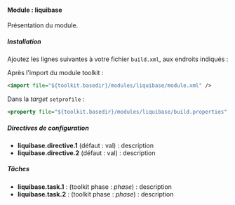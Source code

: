 #### Module : liquibase

Présentation du module.

##### Installation

Ajoutez les lignes suivantes à votre fichier ```build.xml```, aux endroits indiqués :

Après l'import du module toolkit :
 ```xml
 <import file="${toolkit.basedir}/modules/liquibase/module.xml" />
 ```

Dans la *target* ```setprofile``` :
```xml
<property file="${toolkit.basedir}/modules/liquibase/build.properties" />
```

##### Directives de configuration

* **liquibase.directive.1** (défaut : val) : description
* **liquibase.directive.2** (défaut : val) : description

##### Tâches

* **liquibase.task.1** : (toolkit phase : *phase*) : description
* **liquibase.task.2** : (toolkit phase : *phase*) : description
